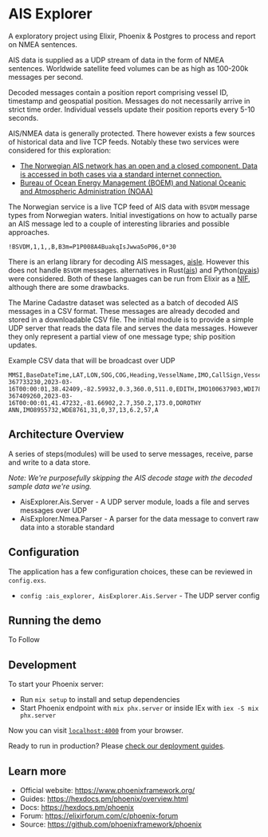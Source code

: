 # AIS Explorer

A exploratory project using Elixir, Phoenix & Postgres to process and report on NMEA sentences.

AIS data is supplied as a UDP stream of data in the form of NMEA sentences. Worldwide satellite feed volumes can be as high as 100-200k messages per second.

Decoded messages contain a position report comprising vessel ID, timestamp and geospatial position. Messages do not necessarily arrive in strict time order. Individual vessels update their position reports every 5-10 seconds.

AIS/NMEA data is generally protected. There however exists a few sources of historical data and live TCP feeds. Notably these two services were considered for this exploration:

- [The Norwegian AIS network has an open and a closed component. Data is accessed in both cases via a standard internet connection.](https://kystverket.no/en/navigation-and-monitoring/ais/access-to-ais-data/)
- [Bureau of Ocean Energy Management (BOEM) and National Oceanic and Atmospheric Administration (NOAA)](https://marinecadastre.gov/AIS/)

The Norwegian service is a live TCP feed of AIS data with `BSVDM` message types from Norwegian waters. Initial investigations on how to actually parse an AIS message led to a couple of interesting libraries and possible approaches.

```
!BSVDM,1,1,,B,B3m=P1P008A4BuakqIsJwwa5oP06,0*30
```

There is an erlang library for decoding AIS messages, [aisle](https://github.com/pentlandedge/aisle). However this does not handle `BSVDM` messages. alternatives in Rust([ais](https://github.com/squidpickles/ais/)) and Python([pyais](https://github.com/M0r13n/pyais/tree/master)) were considered. Both of these languages can be run from Elixir as a [NIF](https://www.erlang.org/doc/tutorial/nif.html), although there are some drawbacks.

The Marine Cadastre dataset was selected as a batch of decoded AIS messages in a CSV format. These messages are already decoded and stored in a downloadable CSV file. The initial module is to provide a simple UDP server that reads the data file and serves the data messages. However they only represent a partial view of one message type; ship position updates.

Example CSV data that will be broadcast over UDP

```csv
MMSI,BaseDateTime,LAT,LON,SOG,COG,Heading,VesselName,IMO,CallSign,VesselType,Status,Length,Width,Draft,Cargo,TransceiverClass
367733230,2023-03-16T00:00:01,38.42409,-82.59932,0.3,360.0,511.0,EDITH,IMO100637903,WDI7890,52,9,16,7,2.3,52,A
367409260,2023-03-16T00:00:01,41.47232,-81.66902,2.7,350.2,173.0,DOROTHY ANN,IMO8955732,WDE8761,31,0,37,13,6.2,57,A
```

## Architecture Overview

A series of steps(modules) will be used to serve messages, receive, parse and write to a data store.

_Note: We're purposefully skipping the AIS decode stage with the decoded sample data we're using._

- AisExplorer.Ais.Server - A UDP server module, loads a file and serves messages over UDP
- AisExplorer.Nmea.Parser - A parser for the data message to convert raw data into a storable standard

## Configuration

The application has a few configuration choices, these can be reviewed in `config.exs`.

- `config :ais_explorer, AisExplorer.Ais.Server` - The UDP server config

## Running the demo

To Follow

## Development

To start your Phoenix server:

- Run `mix setup` to install and setup dependencies
- Start Phoenix endpoint with `mix phx.server` or inside IEx with `iex -S mix phx.server`

Now you can visit [`localhost:4000`](http://localhost:4000) from your browser.

Ready to run in production? Please [check our deployment guides](https://hexdocs.pm/phoenix/deployment.html).

## Learn more

- Official website: https://www.phoenixframework.org/
- Guides: https://hexdocs.pm/phoenix/overview.html
- Docs: https://hexdocs.pm/phoenix
- Forum: https://elixirforum.com/c/phoenix-forum
- Source: https://github.com/phoenixframework/phoenix
